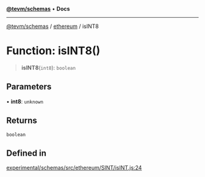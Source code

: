 [**@tevm/schemas**](../../README.md) • **Docs**

***

[@tevm/schemas](../../modules.md) / [ethereum](../README.md) / isINT8

# Function: isINT8()

> **isINT8**(`int8`): `boolean`

## Parameters

• **int8**: `unknown`

## Returns

`boolean`

## Defined in

[experimental/schemas/src/ethereum/SINT/isINT.js:24](https://github.com/evmts/tevm-monorepo/blob/main/experimental/schemas/src/ethereum/SINT/isINT.js#L24)

